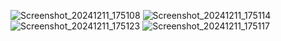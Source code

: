 ![Screenshot_20241211_175108](https://github.com/user-attachments/assets/73ecaea0-c78f-4481-8b4e-d729699e4ab4)
![Screenshot_20241211_175114](https://github.com/user-attachments/assets/cc75cb97-3b67-40fb-97d2-dacc3f294ca3)
![Screenshot_20241211_175123](https://github.com/user-attachments/assets/0ffe9981-a53a-4590-b84c-c8f0a37d649d)
![Screenshot_20241211_175117](https://github.com/user-attachments/assets/0dfc370e-fc27-4c58-8d59-3355d9e2196a)

